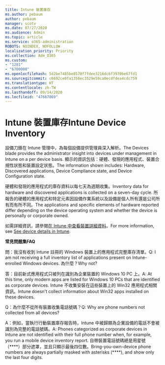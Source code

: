 ```yaml
---
title: Intune 裝置庫存
ms.author: pebaum
author: pebaum
manager: scotv
ms.date: 07/27/2020
ms.audience: Admin
ms.topic: article
ms.service: o365-administration
ROBOTS: NOINDEX, NOFOLLOW
localization_priority: Priority
ms.collection: Adm_O365
ms.custom:
- "1281"
- "6700008"
ms.openlocfilehash: 5d2be7485be8578f7fdee3216dc6f3970be67fd1
ms.sourcegitcommit: c6692ce0fa1358ec3529e59ca0ecdfdea4cdc759
ms.translationtype: HT
ms.contentlocale: zh-TW
ms.lasthandoff: 09/14/2020
ms.locfileid: "47667869"
---
```

# <a name="intune-device-inventory"></a><span data-ttu-id="02c30-102">Intune 裝置庫存</span><span class="sxs-lookup"><span data-stu-id="02c30-102">Intune Device Inventory</span></span>

<span data-ttu-id="02c30-103">設備刀鋒在 Intune 管理中，為每個設備提供管理員深入解析。</span><span class="sxs-lookup"><span data-stu-id="02c30-103">The Devices blade provides the administrator insight into devices under management in Intune on a per device basis.</span></span> <span data-ttu-id="02c30-104">顯示的資訊包括：硬體、發現的應用程式、裝置合規性狀態和裝置設定狀態。</span><span class="sxs-lookup"><span data-stu-id="02c30-104">The information shown includes: Hardware, Discovered applications, Device Compliance state, and Device Configuration state.</span></span>

<span data-ttu-id="02c30-105">硬體和發現的應用程式的庫存資料以每七天為週期收集。</span><span class="sxs-lookup"><span data-stu-id="02c30-105">Inventory data for hardware and discovered applications is collected on a seven-day cycle.</span></span> <span data-ttu-id="02c30-106">所報告的硬體的應用程式和特定元素因設備作業系統以及設備是個人所有還是公司所有而有所不同。</span><span class="sxs-lookup"><span data-stu-id="02c30-106">The applications and specific elements of hardware reported differ depending on the device operating system and whether the device is personally or corporate owned.</span></span>

<span data-ttu-id="02c30-107">如需詳細資訊，請參閱[在 Intune 中查看裝置詳細資料](https://docs.microsoft.com/intune/device-inventory)。</span><span class="sxs-lookup"><span data-stu-id="02c30-107">For more information, see [See device details in Intune](https://docs.microsoft.com/intune/device-inventory).</span></span>

<span data-ttu-id="02c30-108">**常見問題集**</span><span class="sxs-lookup"><span data-stu-id="02c30-108">**FAQ**</span></span>

<span data-ttu-id="02c30-109">問：我沒有收到 Intune 註冊的 Windows 裝置上的應用程式完整庫存清單。</span><span class="sxs-lookup"><span data-stu-id="02c30-109">Q: I am not receiving a full inventory list of applications present on Intune-enrolled Windows devices.</span></span> <span data-ttu-id="02c30-110">為什麼？</span><span class="sxs-lookup"><span data-stu-id="02c30-110">Why not?</span></span>

<span data-ttu-id="02c30-111">答：目前新式應用程式只被列在識別為企業裝置的 Windows 10 PC 上。</span><span class="sxs-lookup"><span data-stu-id="02c30-111">A: At this time, only modern apps are listed for Windows 10 PCs that are identified as corporate devices.</span></span> <span data-ttu-id="02c30-112">Intune 不收集安裝在這些裝置上的 Win32 應用程式相關資訊。</span><span class="sxs-lookup"><span data-stu-id="02c30-112">Intune doesn't collect information about Win32 apps installed on these devices.</span></span>

<span data-ttu-id="02c30-113">Q：為什麼不從所有裝置收集電話號碼？</span><span class="sxs-lookup"><span data-stu-id="02c30-113">Q: Why are phone numbers not collected from all devices?</span></span>

<span data-ttu-id="02c30-114">A：例如，當執行行動裝置庫存報告時，Intune 中被歸類為企業設備的電話不會被識別為完整的電話號碼。</span><span class="sxs-lookup"><span data-stu-id="02c30-114">A: Phones categorized as corporate devices in Intune are not identified with their full phone number when, for example, you run a mobile device inventory report.</span></span> <span data-ttu-id="02c30-115">自帶裝置電話號碼總是用星號（\*\*\*\*）部分遮罩，並且只顯示最後四位數。</span><span class="sxs-lookup"><span data-stu-id="02c30-115">Bring-you-own-device phone numbers are always partially masked with asterisks (\*\*\*\*), and show only the last four digits.</span></span>